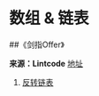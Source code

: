﻿# 数组 & 链表

##《剑指Offer》

**来源：Lintcode** [地址](http://www.lintcode.com/zh-cn/ladder/6/)

1. [反转链表]()  